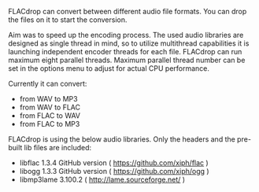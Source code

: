 FLACdrop can convert between different audio file formats. You can drop the files on it to start the conversion.

Aim was to speed up the encoding process. The used audio libraries are designed as single thread in mind, so to utilize multithread capabilities it is launching independent encoder threads for each file.
FLACdrop can run maximum eight parallel threads. Maximum parallel thread number can be set in the options menu to adjust for actual CPU performance.

Currently it can convert:
- from WAV to MP3
- from WAV to FLAC
- from FLAC to WAV
- from FLAC to MP3

FLACdrop is using the below audio libraries. Only the headers and the pre-built lib files are included:
- libflac 1.3.4 GitHub version ( https://github.com/xiph/flac )
- libogg 1.3.3 GitHub version ( https://github.com/xiph/ogg )
- libmp3lame 3.100.2 ( http://lame.sourceforge.net/ )